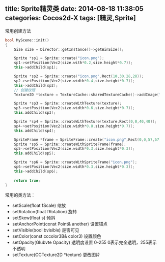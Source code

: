 title: Sprite精灵类
date: 2014-08-18 11:38:05
categories: Cocos2d-X
tags: [精灵,Sprite]
---
常用创建方法
```c++
bool MyScene::init()
{
	Size size = Director::getInstance()->getWinSize();

	Sprite *sp1 = Sprite::create("icon.png");
	sp1->setPosition(Vec2(size.with*0.2,size.height*0.7));
	this->addChild(sp1);

	Sprite *sp2 = Sprite::create("icon.png",Rect(10,30,28,28));
	sp2->setPosition(Vec2(size.width*0.4,size.height*0.7));
	this->addChild(sp2);
	// 创建纹理
	Texture2D *texture = TextureCache::sharedTextureCache()->addImage("icon.png");

	Sprite *sp3 = Sprite::createWithTexture(texture);
	sp3->setPosition(Vec2(size.width*0.6,size.height*0.7));
	this.addChild(sp3);

	Sprite *sp4 = Sprite::createWithTexture(texture,Rect(0,0,40,40));
	sp4->setPosition(Vec2(size.width*0.8,size.height*0.7));
	this.addChild(sp4);

	SpriteFrame *frame = SpriteFrame::create("icon.png",Rect(0,0,57,57));
	Sprite *sp5 = Sprite::createWithSpriteFrame(frame);
	sp5->setPosition(Vec2(size.width*0.3,size.height*0.3));
	this.addChild(sp5);

	Sprite *sp6 = Sprite::createWithSpriteFrame("icon.png");
	sp6->setPosition(Vec2(size.width*0.3,size.height*0.3));
    this->addChild(sp6);
     
    return true;
}
```
常用的类方法：
- setScale(float fScale) 缩放
- setRotation(float fRotation) 旋转
- setSkew(float s) 倾斜
- setAnchorPoint(const Point& another) 设置锚点
- setVisible(bool bvisible) 是否可见
- setColor(const cccolor3B& color3) 设置颜色
- setOpacity(Glubvte Opacity) 透明度设置 0-255 0表示完全透明，255表示不透明
- setTexture(CCTexture2D *texture) 更改图片